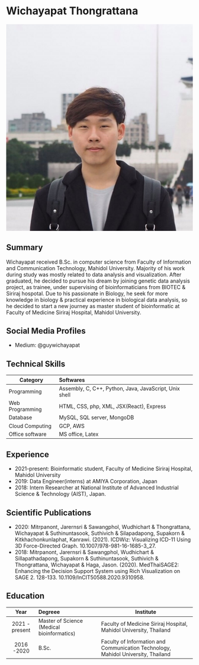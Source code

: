 # Wichayapat Thongrattana

![Profile Image Placeholder](wichayapat.jpg)

## Summary

Wichayapat received B.Sc. in computer science from Faculty of Information and Communication Technology, Mahidol University. Majority of his work during study was mostly related to data analysis and visualization. After graduated, he decided to pursue his dream by joining genetic data analysis project, as trainee, under supervising of bioinformaticians from BIOTEC & Siriraj hospotal. Due to his passionate in Biology, he seek for more knowledge in biology & practical experience in biological data analysis, so he decided to start a new journey as master student of bioinformatic at Faculty of Medicine Siriraj Hospital, Mahidol University.

## Social Media Profiles

- Medium: @guywichayapat

## Technical Skills

| Category        | Softwares                                              |
| --------------- | :----------------------------------------------------- |
| Programming     | Assembly, C, C++, Python, Java, JavaScript, Unix shell |
| Web Programming | HTML, CSS, php, XML, JSX(React), Express               |
| Database        | MySQL, SQL server, MongoDB                             |
| Cloud Computing | GCP, AWS                                               |
| Office software | MS office, Latex                                       |

## Experience

- 2021-present: Bioinformatic student, Faculty of Medicine Siriraj Hospital, Mahidol University
- 2019: Data Engineer(interns) at AMIYA Corporation, Japan
- 2018: Intern Researcher at National Institute of Advanced Industrial Science & Technology (AIST), Japan.

## Scientific Publications

- 2020: Mitrpanont, Jarernsri & Sawangphol, Wudhichart & Thongrattana, Wichayapat & Suthinuntasook, Suthivich & Silapadapong, Supakorn & Kitkhachonkunlaphat, Kanrawi. (2021). ICDWiz: Visualizing ICD-11 Using 3D Force-Directed Graph. 10.1007/978-981-16-1685-3_27.
- 2018: Mitrpanont, Jarernsri & Sawangphol, Wudhichart & Sillapathadapong, Supakorn & Suthinuntasook, Suthivich & Thongrattana, Wichayapat & Haga, Jason. (2020). MedThaiSAGE2: Enhancing the Decision Support System using Rich Visualization on SAGE 2. 128-133. 10.1109/InCIT50588.2020.9310958.

## Education

|      Year      | Degreee                                    | Institute                                                                         |
| :------------: | :----------------------------------------- | --------------------------------------------------------------------------------- |
| 2021 - present | Master of Science (Medical bioinformatics) | Faculty of Medicine Siriraj Hospital, Mahidol University, Thailand                |
|   2016 -2020   | B.Sc.                                      | Faculty of Information and Communication Technology, Mahidol University, Thailand |
